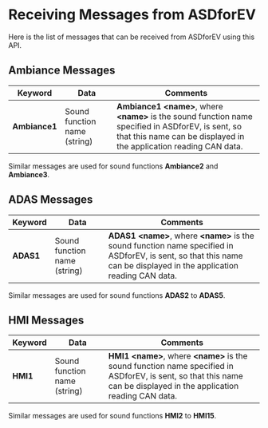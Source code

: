 # Receiving Messages from ASDforEV

Here is the list of messages that can be received from ASDforEV using this API.

## Ambiance Messages

|Keyword|Data|Comments|
|-------|----|--------|
|**Ambiance1**|Sound function name \(string\)|**Ambiance1 <name\>**, where **<name\>** is the sound function name specified in ASDforEV, is sent, so that this name can be displayed in the application reading CAN data.|

Similar messages are used for sound functions **Ambiance2** and **Ambiance3**.

## ADAS Messages

|Keyword|Data|Comments|
|-------|----|--------|
|**ADAS1**|Sound function name \(string\)|**ADAS1 <name\>**, where **<name\>** is the sound function name specified in ASDforEV, is sent, so that this name can be displayed in the application reading CAN data.|

Similar messages are used for sound functions **ADAS2** to **ADAS5**.

## HMI Messages

|Keyword|Data|Comments|
|-------|----|--------|
|**HMI1**|Sound function name \(string\)|**HMI1 <name\>**, where **<name\>** is the sound function name specified in ASDforEV, is sent, so that this name can be displayed in the application reading CAN data.|

Similar messages are used for sound functions **HMI2** to **HMI15**.
